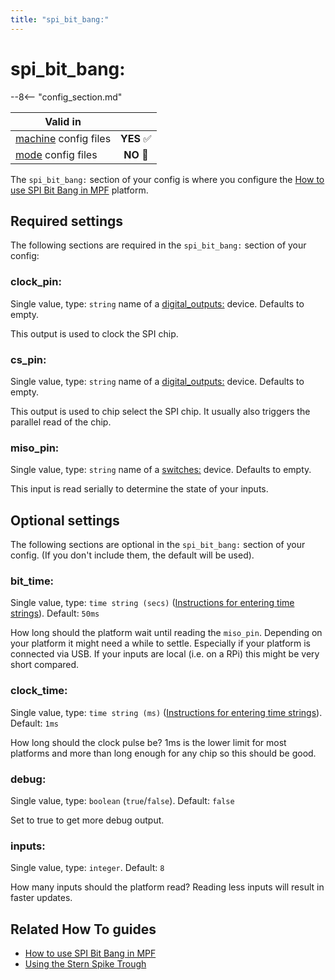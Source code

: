 ```yaml
---
title: "spi_bit_bang:"
---
```


# spi_bit_bang:


--8<-- "config_section.md"

| Valid in | |
|-----|:----:|
|[machine](instructions/machine_config.md) config files |**YES** :white_check_mark:|
|[mode](instructions/mode_config.md) config files|**NO** :no_entry_sign:|

The `spi_bit_bang:` section of your config is where you configure the
[How to use SPI Bit Bang in MPF](../hardware/spi_bit_bang.md) platform.

## Required settings

The following sections are required in the `spi_bit_bang:` section of
your config:

### clock_pin:

Single value, type: `string` name of a
[digital_outputs:](digital_outputs.md)
device. Defaults to empty.

This output is used to clock the SPI chip.

### cs_pin:

Single value, type: `string` name of a
[digital_outputs:](digital_outputs.md)
device. Defaults to empty.

This output is used to chip select the SPI chip. It usually also
triggers the parallel read of the chip.

### miso_pin:

Single value, type: `string` name of a
[switches:](switches.md) device. Defaults to
empty.

This input is read serially to determine the state of your inputs.

## Optional settings

The following sections are optional in the `spi_bit_bang:` section of
your config. (If you don't include them, the default will be used).

### bit_time:

Single value, type: `time string (secs)`
([Instructions for entering time strings](instructions/time_strings.md)). Default: `50ms`

How long should the platform wait until reading the `miso_pin`.
Depending on your platform it might need a while to settle. Especially
if your platform is connected via USB. If your inputs are local (i.e. on
a RPi) this might be very short compared.

### clock_time:

Single value, type: `time string (ms)`
([Instructions for entering time strings](instructions/time_strings.md)). Default: `1ms`

How long should the clock pulse be? 1ms is the lower limit for most
platforms and more than long enough for any chip so this should be good.

### debug:

Single value, type: `boolean` (`true`/`false`). Default: `false`

Set to true to get more debug output.

### inputs:

Single value, type: `integer`. Default: `8`

How many inputs should the platform read? Reading less inputs will
result in faster updates.

## Related How To guides

* [How to use SPI Bit Bang in MPF](../hardware/spi_bit_bang.md)
* [Using the Stern Spike Trough](../mechs/troughs/spike_trough.md)
